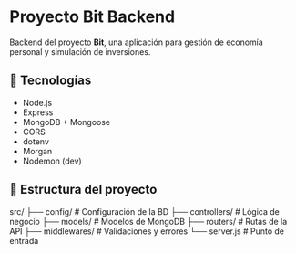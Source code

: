 # Proyecto Bit Backend

Backend del proyecto **Bit**, una aplicación para gestión de economía personal y simulación de inversiones.  

## 🚀 Tecnologías
- Node.js
- Express
- MongoDB + Mongoose
- CORS
- dotenv
- Morgan
- Nodemon (dev)

## 📂 Estructura del proyecto
src/
├── config/ # Configuración de la BD
├── controllers/ # Lógica de negocio
├── models/ # Modelos de MongoDB
├── routers/ # Rutas de la API
├── middlewares/ # Validaciones y errores
└── server.js # Punto de entrada
